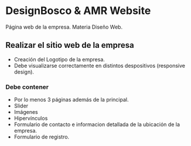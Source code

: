 # DesignBosco & AMR Website
Página web de la empresa. Materia Diseño Web.

## Realizar el sitio web de la empresa
- Creación del Logotipo de la empresa.
- Debe visualizarse correctamente en distintos despositivos (responsive design).
### Debe contener
- Por lo menos 3 páginas además de la principal.
- Slider
- Imágenes
- Hipervínculos
- Formulario de contacto e informacion detallada de la ubicación de la empresa.
- Formulario de registro.
